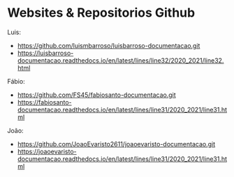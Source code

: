 # Websites & Repositorios Github

Luis:
- https://github.com/luismbarroso/luisbarroso-documentacao.git
- https://luisbarroso-documentacao.readthedocs.io/en/latest/lines/line32/2020_2021/line32.html

Fábio:
- https://github.com/FS45/fabiosanto-documentacao.git
- https://fabiosanto-documentacao.readthedocs.io/en/latest/lines/line31/2020_2021/line31.html

João:
- https://github.com/JoaoEvaristo2611/joaoevaristo-documentacao.git
- https://joaoevaristo-documentacao.readthedocs.io/en/latest/lines/line31/2020_2021/line31.html
